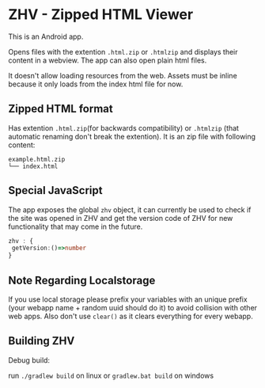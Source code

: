 # ZHV - Zipped HTML Viewer
This is an Android app.

Opens files with the extention `.html.zip` or `.htmlzip` and displays their content in a webview.
The app can also open plain html files. 

It doesn't allow loading resources from the web. Assets must be inline because it only loads from the index html file for now.

## Zipped HTML format

Has extention `.html.zip`(for backwards compatibility) or `.htmlzip` (that automatic renaming don't break the extention).
It is an zip file with following content:
```
example.html.zip
└── index.html
```

## Special JavaScript

The app exposes the global `zhv` object, it can currently be used to check if the site was opened in ZHV and get the version code of ZHV for new functionality that may come in the future.

```ts
zhv : {
 getVersion:()=>number
}
```

## Note Regarding Localstorage

If you use local storage please prefix your variables with an unique prefix (your webapp name + random uuid should do it) to avoid collision with other web apps.
Also don't use `clear()` as it clears everything for every webapp.

## Building ZHV
Debug build:

run `./gradlew build` on linux or `gradlew.bat build` on windows